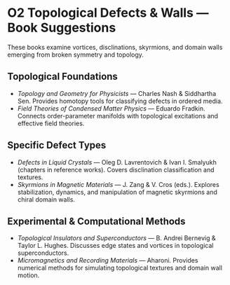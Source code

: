 # O2 Topological Defects & Walls — Book Suggestions

These books examine vortices, disclinations, skyrmions, and domain walls emerging from broken symmetry and topology.

## Topological Foundations
- *Topology and Geometry for Physicists* — Charles Nash & Siddhartha Sen. Provides homotopy tools for classifying defects in ordered media.
- *Field Theories of Condensed Matter Physics* — Eduardo Fradkin. Connects order-parameter manifolds with topological excitations and effective field theories.

## Specific Defect Types
- *Defects in Liquid Crystals* — Oleg D. Lavrentovich & Ivan I. Smalyukh (chapters in reference works). Covers disclination classification and textures.
- *Skyrmions in Magnetic Materials* — J. Zang & V. Cros (eds.). Explores stabilization, dynamics, and manipulation of magnetic skyrmions and chiral domain walls.

## Experimental & Computational Methods
- *Topological Insulators and Superconductors* — B. Andrei Bernevig & Taylor L. Hughes. Discusses edge states and vortices in topological superconductors.
- *Micromagnetics and Recording Materials* — Aharoni. Provides numerical methods for simulating topological textures and domain wall motion.
